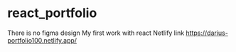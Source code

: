 # react_portfolio
There is no figma design
My first work with react
Netlify link
https://darius-portfolio100.netlify.app/
